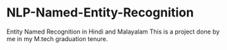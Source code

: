 # NLP-Named-Entity-Recognition
Entity Named Recognition in Hindi and Malayalam
This is a project done by me in my M.tech graduation tenure.
